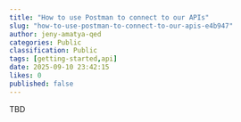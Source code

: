 ```yaml
---
title: "How to use Postman to connect to our APIs"
slug: "how-to-use-postman-to-connect-to-our-apis-e4b947"
author: jeny-amatya-qed
categories: Public
classification: Public
tags: [getting-started,api]
date: 2025-09-10 23:42:15 
likes: 0
published: false
---
```


TBD